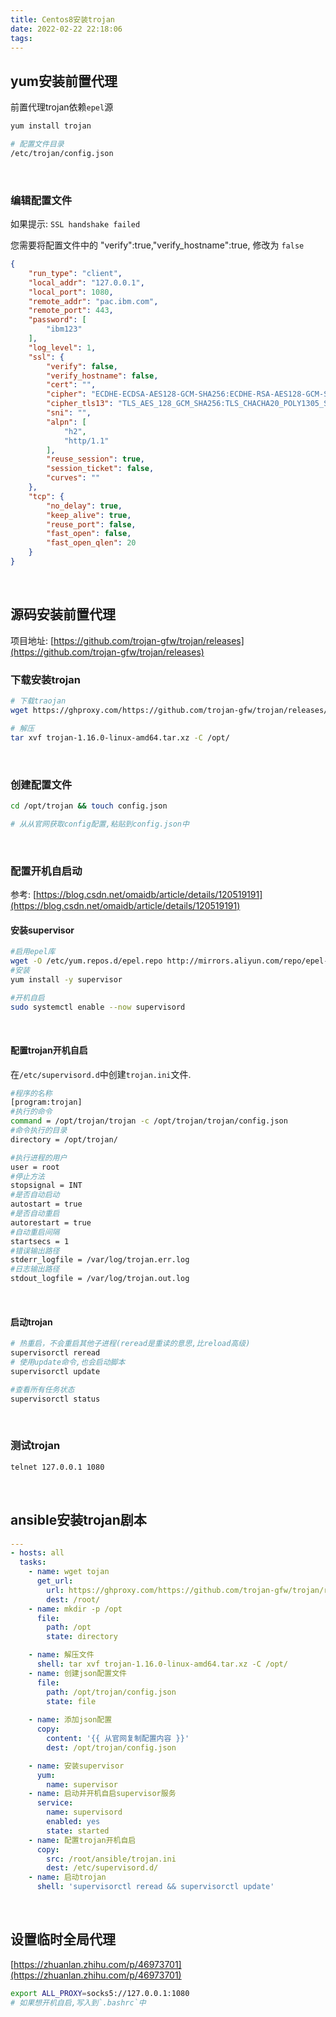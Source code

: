 ```yaml
---
title: Centos8安装trojan
date: 2022-02-22 22:18:06
tags:
---
```


## yum安装前置代理
前置代理trojan依赖`epel`源
```bash
yum install trojan

# 配置文件目录
/etc/trojan/config.json
```

<br/>

### 编辑配置文件
如果提示: `SSL handshake failed`

您需要将配置文件中的 "verify":true,"verify_hostname":true, 修改为 `false` 

```json
{
    "run_type": "client",
    "local_addr": "127.0.0.1",
    "local_port": 1080,
    "remote_addr": "pac.ibm.com",
    "remote_port": 443,
    "password": [
        "ibm123"
    ],
    "log_level": 1,
    "ssl": {
        "verify": false,
        "verify_hostname": false,
        "cert": "",
        "cipher": "ECDHE-ECDSA-AES128-GCM-SHA256:ECDHE-RSA-AES128-GCM-SHA256:ECDHE-ECDSA-CHACHA20-POLY1305:ECDHE-RSA-CHACHA20-POLY1305:ECDHE-ECDSA-AES256-GCM-SHA384:ECDHE-RSA-AES256-GCM-SHA384:ECDHE-ECDSA-AES256-SHA:ECDHE-ECDSA-AES128-SHA:ECDHE-RSA-AES128-SHA:ECDHE-RSA-AES256-SHA:DHE-RSA-AES128-SHA:DHE-RSA-AES256-SHA:AES128-SHA:AES256-SHA:DES-CBC3-SHA",
        "cipher_tls13": "TLS_AES_128_GCM_SHA256:TLS_CHACHA20_POLY1305_SHA256:TLS_AES_256_GCM_SHA384",
        "sni": "",
        "alpn": [
            "h2",
            "http/1.1"
        ],
        "reuse_session": true,
        "session_ticket": false,
        "curves": ""
    },
    "tcp": {
        "no_delay": true,
        "keep_alive": true,
        "reuse_port": false,
        "fast_open": false,
        "fast_open_qlen": 20
    }
}
```

<br/>


## 源码安装前置代理
项目地址: [https://github.com/trojan-gfw/trojan/releases](https://github.com/trojan-gfw/trojan/releases)
​
<br/>

### 下载安装trojan
```bash
# 下载traojan
wget https://ghproxy.com/https://github.com/trojan-gfw/trojan/releases/download/v1.16.0/trojan-1.16.0-linux-amd64.tar.xz

# 解压
tar xvf trojan-1.16.0-linux-amd64.tar.xz -C /opt/
```

<br/>

### 创建配置文件
```bash
cd /opt/trojan && touch config.json

# 从从官网获取config配置,粘贴到config.json中
```

<br/>

### 配置开机自启动
参考: [https://blog.csdn.net/omaidb/article/details/120519191](https://blog.csdn.net/omaidb/article/details/120519191)
​
<br/>

#### 安装supervisor
```bash
#启用epel库
wget -O /etc/yum.repos.d/epel.repo http://mirrors.aliyun.com/repo/epel-7.repo
#安装
yum install -y supervisor

#开机自启
sudo systemctl enable --now supervisord
```

<br/>

#### 配置trojan开机自启
在`/etc/supervisord.d`中创建`trojan.ini`文件.
```bash
#程序的名称
[program:trojan] 
#执行的命令
command = /opt/trojan/trojan -c /opt/trojan/trojan/config.json
#命令执行的目录
directory = /opt/trojan/

#执行进程的用户
user = root 
#停止方法
stopsignal = INT
#是否自动启动
autostart = true 
#是否自动重启
autorestart = true 
#自动重启间隔
startsecs = 1 
#错误输出路径
stderr_logfile = /var/log/trojan.err.log 
#日志输出路径
stdout_logfile = /var/log/trojan.out.log
```

<br/>

#### 启动trojan
```bash
# 热重启，不会重启其他子进程(reread是重读的意思,比reload高级)
supervisorctl reread
# 使用update命令,也会启动脚本
supervisorctl update

#查看所有任务状态
supervisorctl status 
```

<br/>

### 测试trojan
```bash
telnet 127.0.0.1 1080
```

<br/>



## ansible安装trojan剧本
```yaml
---
- hosts: all
  tasks:
    - name: wget tojan
      get_url:
        url: https://ghproxy.com/https://github.com/trojan-gfw/trojan/releases/download/v1.16.0/trojan-1.16.0-linux-amd64.tar.xz
        dest: /root/
    - name: mkdir -p /opt
      file:
        path: /opt
        state: directory

    - name: 解压文件
      shell: tar xvf trojan-1.16.0-linux-amd64.tar.xz -C /opt/
    - name: 创建json配置文件
      file:
        path: /opt/trojan/config.json
        state: file
        
    - name: 添加json配置
      copy:
        content: '{{ 从官网复制配置内容 }}'
        dest: /opt/trojan/config.json

    - name: 安装supervisor
      yum:
        name: supervisor
    - name: 启动并开机自启supervisor服务
      service:
        name: supervisord
        enabled: yes
        state: started
    - name: 配置trojan开机自启
      copy:
        src: /root/ansible/trojan.ini
        dest: /etc/supervisord.d/
    - name: 启动trojan
      shell: 'supervisorctl reread && supervisorctl update'
```
<br/>

## 设置临时全局代理
[https://zhuanlan.zhihu.com/p/46973701](https://zhuanlan.zhihu.com/p/46973701)
```bash
export ALL_PROXY=socks5://127.0.0.1:1080
# 如果想开机自启,写入到`.bashrc`中
```